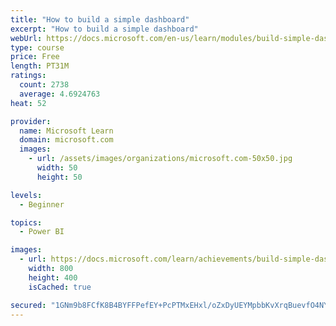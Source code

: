 ```yaml
---
title: "How to build a simple dashboard"
excerpt: "How to build a simple dashboard"
webUrl: https://docs.microsoft.com/en-us/learn/modules/build-simple-dashboard/
type: course
price: Free
length: PT31M
ratings:
  count: 2738
  average: 4.6924763
heat: 52

provider:
  name: Microsoft Learn
  domain: microsoft.com
  images:
    - url: /assets/images/organizations/microsoft.com-50x50.jpg
      width: 50
      height: 50

levels:
  - Beginner

topics:
  - Power BI

images:
  - url: https://docs.microsoft.com/learn/achievements/build-simple-dashboard-social.png
    width: 800
    height: 400
    isCached: true

secured: "1GNm9b8FCfK8B4BYFFPefEY+PcPTMxEHxl/oZxDyUEYMpbbKvXrqBuevfO4NYMSdHX6mGFTiKjrzcWQmbV91cA7u4YbgSBfxwss7ZhMpJK85vscNbf6L1XGW9KxuZOPNtkTZaT3l0JQm1X1l7gb2pwz2WNNdK0VP/U8gMvwBXB6hrPGzwl7yHOOJhxccg2hH20E+HFYOMMklh1hBW+IoHp6t/Y4JRv0JMwOfnoo8VdTm0BNJVMO2omqXjuMOa6q7Yv0shWi+sx/HbR4ZlPG2Vjj8AaIHYLgTv75bS0miJ5hJVOdONU445FW00VGD1Q+9mj2jsc6FmZsWCDpnVJpEn9hGLDISrjWDEbT3p4Fbe7H6vcPfTtRlq4v+uZT+VsBuh/iYxRPZN+8DcF6I2W/kbxjjt6b+6bCf583n4flqix0=;djLa8TuOu718p+qZlpPgxg=="
---
```


